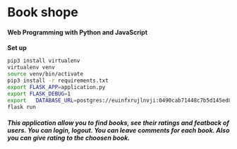 # Book shope

#### Web Programming with Python and JavaScript

**Set up**
```sh
pip3 install virtualenv  
virtualenv venv  
source venv/bin/activate  
pip3 install -r requirements.txt  
export FLASK_APP=application.py  
export FLASK_DEBUG=1  
export   DATABASE_URL=postgres://euinfxrujlnvji:0490cab71448c7b5d145ed80c01edb626a53756b8d9122c9d1e46206641826c7@ec2-54-247-85-251.eu-west-1.compute.amazonaws.com:5432/dcsmlvui4fnad7  
flask run  
```

##### This application allow you to find books, see their ratings and featback of users. You can login, logout. You can leave comments for each book. Also you can give rating to the choosen book.